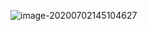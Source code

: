  

![image-20200702145104627](https://gitee.com/anqingjieer/pengbo/raw/master/img/20200702145105.png)